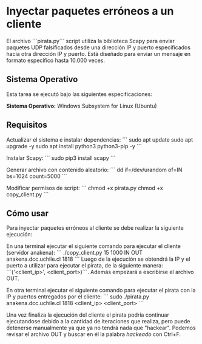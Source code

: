 # Inyectar paquetes erróneos a un cliente

El archivo ´´´pirata.py´´´ script utiliza la biblioteca Scapy para enviar paquetes UDP falsificados desde una dirección IP y puerto especificados hacia otra dirección IP y puerto. Está diseñado para enviar un mensaje en formato específico hasta 10.000 veces.

## Sistema Operativo

Esta tarea se ejecutó bajo las siguientes especificaciones:

**Sistema Operativo:** Windows Subsystem for Linux (Ubuntu)

## Requisitos

Actualizar el sistema e instalar dependencias:
´´´
sudo apt update
sudo apt upgrade -y
sudo apt install python3 python3-pip -y
´´´

Instalar Scapy:
´´´
sudo pip3 install scapy
´´´

Generar archivo con contenido aleatorio:
´´´
dd if=/dev/urandom of=IN bs=1024 count=5000
´´´

Modificar permisos de script:
´´´
chmod +x pirata.py
chmod +x copy_client.py
´´´

## Cómo usar

Para inyectar paquetes erróneos al cliente se debe realizar la siguiente ejecución:

En una terminal ejecutar el siguiente comando para ejecutar el cliente (servidor anakena):
´´´
./copy_client.py 15 1000 IN OUT  anakena.dcc.uchile.cl 1818
´´´
Luego de la ejecución se obtendrá la IP y el puerto a utilizar para ejecutar el pirata, de la siguiente manera: ´´´('<client_ip>', <client_port>)´´´. Además empezará a escribirse el archivo OUT.

En otra terminal ejecutar el siguiente comando para ejecutar el pirata con la IP y puertos entregados por el cliente:
´´´
sudo ./pirata.py anakena.dcc.uchile.cl 1818 <client_ip> <client_port>
´´´

Una vez finaliza la ejecución del cliente el pirata podría continuar ejecutandose debido a la cantidad de iteraciones que realiza, pero puede detenerse manualmente ya que ya no tendrá nada que "hackear". Podemos revisar el archivo OUT y buscar en él la palabra _hackeado_ con Ctrl+F.

